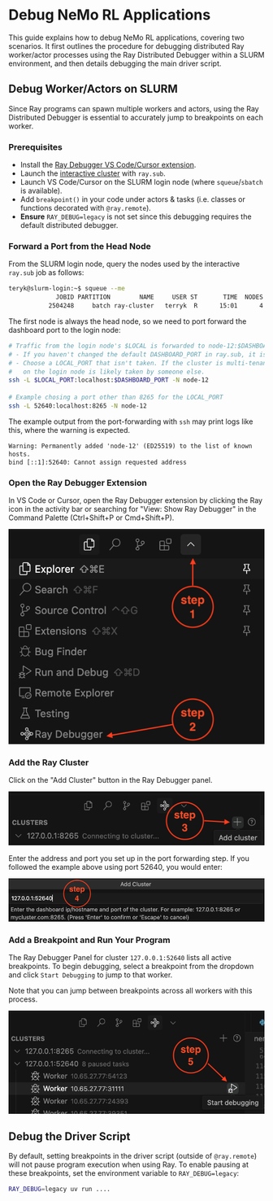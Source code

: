 # Debug NeMo RL Applications

This guide explains how to debug NeMo RL applications, covering two scenarios. It first outlines the procedure for debugging distributed Ray worker/actor processes using the Ray Distributed Debugger within a SLURM environment, and then details debugging the main driver script.

## Debug Worker/Actors on SLURM

Since Ray programs can spawn multiple workers and actors, using the Ray Distributed Debugger is essential to accurately jump to breakpoints on each worker.

### Prerequisites

* Install the [Ray Debugger VS Code/Cursor extension](https://docs.ray.io/en/latest/ray-observability/ray-distributed-debugger.html).
* Launch the [interactive cluster](./cluster.md#interactive-launching) with `ray.sub`.
* Launch VS Code/Cursor on the SLURM login node (where `squeue`/`sbatch` is available).
* Add `breakpoint()` in your code under actors & tasks (i.e. classes or functions decorated with `@ray.remote`).
* **Ensure** `RAY_DEBUG=legacy` is not set since this debugging requires the default distributed debugger.

### Forward a Port from the Head Node

From the SLURM login node, query the nodes used by the interactive `ray.sub` job as follows:

```sh
teryk@slurm-login:~$ squeue --me
             JOBID PARTITION        NAME     USER ST       TIME  NODES NODELIST(REASON)
           2504248     batch ray-cluster   terryk  R      15:01      4 node-12,node-[22,30],node-49
```

The first node is always the head node, so we need to port forward the dashboard port to the login node:

```sh
# Traffic from the login node's $LOCAL is forwarded to node-12:$DASHBOARD_PORT
# - If you haven't changed the default DASHBOARD_PORT in ray.sub, it is likely 8265
# - Choose a LOCAL_PORT that isn't taken. If the cluster is multi-tenant, 8265
#   on the login node is likely taken by someone else.
ssh -L $LOCAL_PORT:localhost:$DASHBOARD_PORT -N node-12

# Example chosing a port other than 8265 for the LOCAL_PORT
ssh -L 52640:localhost:8265 -N node-12
```

The example output from the port-forwarding with `ssh` may print logs like this, where the warning is expected.

```text
Warning: Permanently added 'node-12' (ED25519) to the list of known hosts.
bind [::1]:52640: Cannot assign requested address
```

### Open the Ray Debugger Extension

In VS Code or Cursor, open the Ray Debugger extension by clicking the Ray icon in the activity bar or searching for "View: Show Ray Debugger" in the Command Palette (Ctrl+Shift+P or Cmd+Shift+P).

![Ray Debugger Extension Step 1](./assets/ray-debug-step1.png)

### Add the Ray Cluster

Click on the "Add Cluster" button in the Ray Debugger panel.

![Ray Debugger Extension Step 2](./assets/ray-debug-step2.png)

Enter the address and port you set up in the port forwarding step. If you followed the example above using port 52640, you would enter:

![Ray Debugger Extension Step 3](./assets/ray-debug-step3.png)

### Add a Breakpoint and Run Your Program

The Ray Debugger Panel for cluster `127.0.0.1:52640` lists all active breakpoints. To begin debugging, select a breakpoint from the dropdown and click `Start Debugging` to jump to that worker.

Note that you can jump between breakpoints across all workers with this process.

![Ray Debugger Extension Step 4](./assets/ray-debug-step4.png)

## Debug the Driver Script

By default, setting breakpoints in the driver script (outside of  `@ray.remote`) will not pause program execution when using Ray. To enable pausing at these breakpoints, set the environment variable to `RAY_DEBUG=legacy`:

```sh
RAY_DEBUG=legacy uv run ....
```
